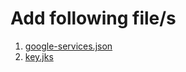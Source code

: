# Add following file/s
1. [google-services.json](https://developers.google.com/android/guides/google-services-plugin#introduction)
2. [key.jks](https://docs.oracle.com/cd/E19509-01/820-3503/ggfen/index.html)
